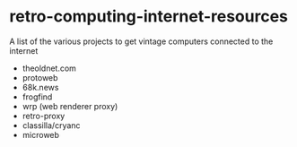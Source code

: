 # retro-computing-internet-resources
A list of the various projects to get vintage computers connected to the internet


- theoldnet.com
- protoweb
- 68k.news
- frogfind
- wrp (web renderer proxy)
- retro-proxy
- classilla/cryanc
- microweb
